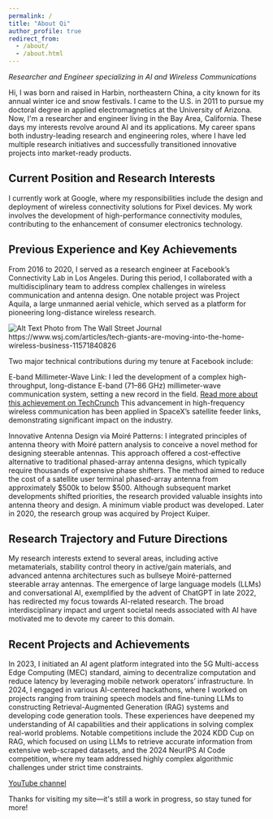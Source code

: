 ```yaml
---
permalink: /
title: "About Qi"
author_profile: true
redirect_from: 
  - /about/
  - /about.html
---
```

<i>Researcher and Engineer specializing in AI and Wireless Communications</i>

Hi, I was born and raised in Harbin, northeastern China, a city known for its annual winter ice and snow festivals. I came to the U.S. in 2011 to pursue my doctoral degree in applied electromagnetics at the University of Arizona. Now, I'm a researcher and engineer living in the Bay Area, California. These days my interests revolve around AI and its applications. My career spans both industry-leading research and engineering roles, where I have led multiple research initiatives and successfully transitioned innovative projects into market-ready products.

Current Position and Research Interests
---
I currently work at Google, where my responsibilities include the design and deployment of wireless connectivity solutions for Pixel devices. My work involves the development of high-performance connectivity modules, contributing to the enhancement of consumer electronics technology. 

Previous Experience and Key Achievements
---
From 2016 to 2020, I served as a research engineer at Facebook’s Connectivity Lab in Los Angeles. During this period, I collaborated with a multidisciplinary team to address complex challenges in wireless communication and antenna design. One notable project was Project Aquila, a large unmanned aerial vehicle, which served as a platform for pioneering long-distance wireless research.

<img src="files/wsj_qitang.avif" alt="Alt Text" width="desired_width" height="desired_height">
Photo from The Wall Street Journal https://www.wsj.com/articles/tech-giants-are-moving-into-the-home-wireless-business-11571840826

Two major technical contributions during my tenure at Facebook include:

E-band Millimeter-Wave Link: I led the development of a complex high-throughput, long-distance E-band (71–86 GHz) millimeter-wave communication system, setting a new record in the field.  <a href="https://techcrunch.com/2017/04/19/facebooks-millimeter-wave-radio-tech-hits-new-bandwidth-records/?fbclid=IwY2xjawHsVZZleHRuA2FlbQIxMQABHc3j-WvWnDk_gBAGb6Jh4iBZblvAQhuPNKW3mIO4fLofToCk_mRmDqcRcQ_aem_9djtcKzJWGYHpPtkoHp3Iw" target="_blank">Read more about this achievement on TechCrunch</a> This advancement in high-frequency wireless communication has been applied in SpaceX’s satellite feeder links, demonstrating significant impact on the industry.

Innovative Antenna Design via Moiré Patterns: I integrated principles of antenna theory with Moiré pattern analysis to conceive a novel method for designing steerable antennas. This approach offered a cost-effective alternative to traditional phased-array antenna designs, which typically require thousands of expensive phase shifters. The method aimed to reduce the cost of a satellite user terminal phased-array antenna from approximately $500k to below $500. Although subsequent market developments shifted priorities, the research provided valuable insights into antenna theory and design. A minimum viable product was developed. Later in 2020, the research group was acquired by Project Kuiper. 

Research Trajectory and Future Directions
--- 
My research interests extend to several areas, including active metamaterials, stability control theory in active/gain materials, and advanced antenna architectures such as bullseye Moiré-patterned steerable array antennas. The emergence of large language models (LLMs) and conversational AI, exemplified by the advent of ChatGPT in late 2022, has redirected my focus towards AI-related research. The broad interdisciplinary impact and urgent societal needs associated with AI have motivated me to devote my career to this domain.

Recent Projects and Achievements
---
In 2023, I initiated an AI agent platform integrated into the 5G Multi-access Edge Computing (MEC) standard, aiming to decentralize computation and reduce latency by leveraging mobile network operators’ infrastructure.
In 2024, I engaged in various AI-centered hackathons, where I worked on projects ranging from training speech models and fine-tuning LLMs to constructing Retrieval-Augmented Generation (RAG) systems and developing code generation tools. These experiences have deepened my understanding of AI capabilities and their applications in solving complex real-world problems.
Notable competitions include the 2024 KDD Cup on RAG, which focused on using LLMs to retrieve accurate information from extensive web-scraped datasets, and the 2024 NeurIPS AI Code competition, where my team addressed highly complex algorithmic challenges under strict time constraints.

<a href="https://www.youtube.com/channel/UCHy1iU-mW2XcQhMHysJvaHA" target="_blank">YouTube channel</a> 

Thanks for visiting my site—it's still a work in progress, so stay tuned for more!